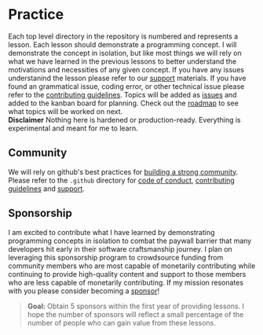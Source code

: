 # Practice

Each top level directory in the repository is numbered and represents a lesson. Each lesson should demonstrate a programming concept. I will demonstrate the concept in isolation, but like most things we will rely on what we have learned in the previous lessons to better understand the motivations and necessities of any given concept. If you have any issues understanind the lesson please refer to our [support][support] materials. If you have found an grammatical issue, coding error, or other technical issue please refer to the [contributing guidelines][contributing]. Topics will be added as [issues](https://github.com/walkerrandolphsmith/practice/issues) and added to the kanban board for planning. Check out the [roadmap](https://github.com/walkerrandolphsmith/practice/projects/1) to see what topics will be worked on next.  
**Disclaimer** Nothing here is hardened or production-ready. Everything is experimental and meant for me to learn.

## Community

We will rely on github's best practices for [building a strong community][community]. Please refer to the `.github` directory for [code of conduct][coc], [contributing guidelines][contributing] and [support][support].

## Sponsorship
I am excited to contribute what I have learned by demonstrating programming concepts in isolation to combat the paywall barrier that many developers hit early in their software craftsmanship journey. I plan on leveraging this sponsorship program to crowdsource funding from community members who are most capable of monetarily contributing while continuing to provide high-quality content and support to those members who are less capable of monetarily contributing. If my mission resonates with you please consider becoming a [sponsor][sponsor]!

> **Goal:**
Obtain 5 sponsors within the first year of providing lessons. I hope the number of sponsors will reflect a small percentage of the number of people who can gain value from these lessons.

[community]: https://docs.github.com/en/github/building-a-strong-community
[coc]: https://github.com/walkerrandolphsmith/practice/blob/master/.github/CODE_OF_CONDUCT.md
[contributing]: https://github.com/walkerrandolphsmith/practice/blob/master/.github/CONTRIBUTING.md
[support]: https://github.com/walkerrandolphsmith/practice/blob/master/.github/SUPPORT.md
[sponsor]: https://www.paypal.me/walkerrandolphsmith
